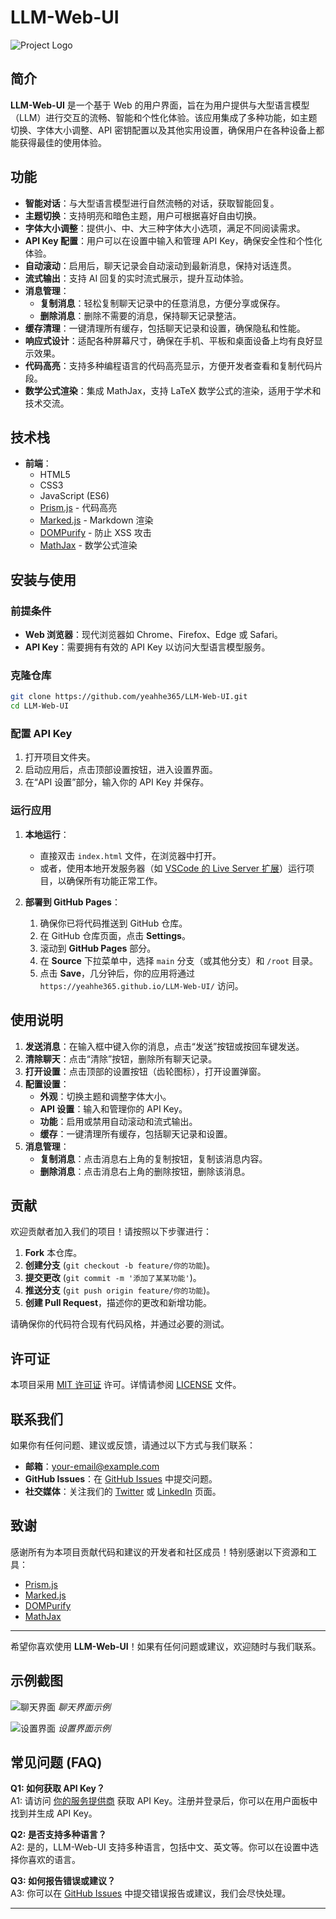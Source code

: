 # LLM-Web-UI

![Project Logo](https://github.com/yeahhe365/LLM-Web-UI/blob/main/assets/logo.png) <!-- Replace with your actual logo URL -->

## 简介

**LLM-Web-UI** 是一个基于 Web 的用户界面，旨在为用户提供与大型语言模型（LLM）进行交互的流畅、智能和个性化体验。该应用集成了多种功能，如主题切换、字体大小调整、API 密钥配置以及其他实用设置，确保用户在各种设备上都能获得最佳的使用体验。

## 功能

- **智能对话**：与大型语言模型进行自然流畅的对话，获取智能回复。
- **主题切换**：支持明亮和暗色主题，用户可根据喜好自由切换。
- **字体大小调整**：提供小、中、大三种字体大小选项，满足不同阅读需求。
- **API Key 配置**：用户可以在设置中输入和管理 API Key，确保安全性和个性化体验。
- **自动滚动**：启用后，聊天记录会自动滚动到最新消息，保持对话连贯。
- **流式输出**：支持 AI 回复的实时流式展示，提升互动体验。
- **消息管理**：
  - **复制消息**：轻松复制聊天记录中的任意消息，方便分享或保存。
  - **删除消息**：删除不需要的消息，保持聊天记录整洁。
- **缓存清理**：一键清理所有缓存，包括聊天记录和设置，确保隐私和性能。
- **响应式设计**：适配各种屏幕尺寸，确保在手机、平板和桌面设备上均有良好显示效果。
- **代码高亮**：支持多种编程语言的代码高亮显示，方便开发者查看和复制代码片段。
- **数学公式渲染**：集成 MathJax，支持 LaTeX 数学公式的渲染，适用于学术和技术交流。

## 技术栈

- **前端**：
  - HTML5
  - CSS3
  - JavaScript (ES6)
  - [Prism.js](https://prismjs.com/) - 代码高亮
  - [Marked.js](https://marked.js.org/) - Markdown 渲染
  - [DOMPurify](https://github.com/cure53/DOMPurify) - 防止 XSS 攻击
  - [MathJax](https://www.mathjax.org/) - 数学公式渲染

## 安装与使用

### 前提条件

- **Web 浏览器**：现代浏览器如 Chrome、Firefox、Edge 或 Safari。
- **API Key**：需要拥有有效的 API Key 以访问大型语言模型服务。

### 克隆仓库

```bash
git clone https://github.com/yeahhe365/LLM-Web-UI.git
cd LLM-Web-UI
```

### 配置 API Key

1. 打开项目文件夹。
2. 启动应用后，点击顶部设置按钮，进入设置界面。
3. 在“API 设置”部分，输入你的 API Key 并保存。

### 运行应用

1. **本地运行**：
   - 直接双击 `index.html` 文件，在浏览器中打开。
   - 或者，使用本地开发服务器（如 [VSCode 的 Live Server 扩展](https://marketplace.visualstudio.com/items?itemName=ritwickdey.LiveServer)）运行项目，以确保所有功能正常工作。

2. **部署到 GitHub Pages**：

   1. 确保你已将代码推送到 GitHub 仓库。
   2. 在 GitHub 仓库页面，点击 **Settings**。
   3. 滚动到 **GitHub Pages** 部分。
   4. 在 **Source** 下拉菜单中，选择 `main` 分支（或其他分支）和 `/root` 目录。
   5. 点击 **Save**，几分钟后，你的应用将通过 `https://yeahhe365.github.io/LLM-Web-UI/` 访问。

## 使用说明

1. **发送消息**：在输入框中键入你的消息，点击“发送”按钮或按回车键发送。
2. **清除聊天**：点击“清除”按钮，删除所有聊天记录。
3. **打开设置**：点击顶部的设置按钮（齿轮图标），打开设置弹窗。
4. **配置设置**：
   - **外观**：切换主题和调整字体大小。
   - **API 设置**：输入和管理你的 API Key。
   - **功能**：启用或禁用自动滚动和流式输出。
   - **缓存**：一键清理所有缓存，包括聊天记录和设置。
5. **消息管理**：
   - **复制消息**：点击消息右上角的复制按钮，复制该消息内容。
   - **删除消息**：点击消息右上角的删除按钮，删除该消息。

## 贡献

欢迎贡献者加入我们的项目！请按照以下步骤进行：

1. **Fork** 本仓库。
2. **创建分支** (`git checkout -b feature/你的功能`)。
3. **提交更改** (`git commit -m '添加了某某功能'`)。
4. **推送分支** (`git push origin feature/你的功能`)。
5. **创建 Pull Request**，描述你的更改和新增功能。

请确保你的代码符合现有代码风格，并通过必要的测试。

## 许可证

本项目采用 [MIT 许可证](https://github.com/yeahhe365/LLM-Web-UI/blob/main/LICENSE) 许可。详情请参阅 [LICENSE](https://github.com/yeahhe365/LLM-Web-UI/blob/main/LICENSE) 文件。

## 联系我们

如果你有任何问题、建议或反馈，请通过以下方式与我们联系：

- **邮箱**：your-email@example.com <!-- Replace with your actual email -->
- **GitHub Issues**：在 [GitHub Issues](https://github.com/yeahhe365/LLM-Web-UI/issues) 中提交问题。
- **社交媒体**：关注我们的 [Twitter](https://twitter.com/yourprofile) 或 [LinkedIn](https://www.linkedin.com/in/yourprofile/) 页面。<!-- Replace with your actual social media links -->

## 致谢

感谢所有为本项目贡献代码和建议的开发者和社区成员！特别感谢以下资源和工具：

- [Prism.js](https://prismjs.com/)
- [Marked.js](https://marked.js.org/)
- [DOMPurify](https://github.com/cure53/DOMPurify)
- [MathJax](https://www.mathjax.org/)

---

希望你喜欢使用 **LLM-Web-UI**！如果有任何问题或建议，欢迎随时与我们联系。

## 示例截图

<!-- 添加一些应用的截图，帮助用户更好地了解项目 -->

![聊天界面](https://github.com/yeahhe365/LLM-Web-UI/blob/main/assets/chat-screenshot.png)
*聊天界面示例*

![设置界面](https://github.com/yeahhe365/LLM-Web-UI/blob/main/assets/settings-screenshot.png)
*设置界面示例*

## 常见问题 (FAQ)

**Q1: 如何获取 API Key？**  
A1: 请访问 [你的服务提供商](https://www.yourserviceprovider.com) 获取 API Key。注册并登录后，你可以在用户面板中找到并生成 API Key。

**Q2: 是否支持多种语言？**  
A2: 是的，LLM-Web-UI 支持多种语言，包括中文、英文等。你可以在设置中选择你喜欢的语言。

**Q3: 如何报告错误或建议？**  
A3: 你可以在 [GitHub Issues](https://github.com/yeahhe365/LLM-Web-UI/issues) 中提交错误报告或建议，我们会尽快处理。

---

